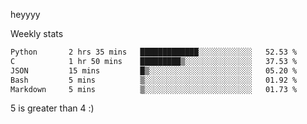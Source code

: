 heyyyy

Weekly stats
<!--START_SECTION:waka-->

```txt
Python       2 hrs 35 mins   █████████████░░░░░░░░░░░░   52.53 %
C            1 hr 50 mins    █████████▒░░░░░░░░░░░░░░░   37.53 %
JSON         15 mins         █▒░░░░░░░░░░░░░░░░░░░░░░░   05.20 %
Bash         5 mins          ▒░░░░░░░░░░░░░░░░░░░░░░░░   01.92 %
Markdown     5 mins          ▒░░░░░░░░░░░░░░░░░░░░░░░░   01.73 %
```

<!--END_SECTION:waka-->
5 is greater than 4 :)

